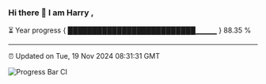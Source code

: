 ### Hi there 👋 I am Harry , 

⏳ Year progress { ██████████████████████████▁▁▁▁ } 88.35 %

---

⏰ Updated on Tue, 19 Nov 2024 08:31:31 GMT

![Progress Bar CI](https://github.com/duykhang68/duykhang68/workflows/Progress%20Bar%20CI/badge.svg)
